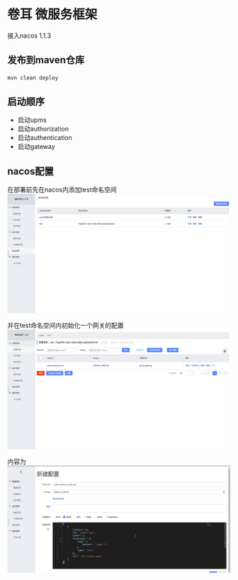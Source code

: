 # 卷耳 微服务框架

接入nacos 1.1.3

## 发布到maven仓库

```cmd
mvn clean deploy
```

## 启动顺序
- 启动upms
- 启动authorization
- 启动authentication
- 启动gateway



## nacos配置
在部署前先在nacos内添加test命名空间
![截图](/doc/img/create_namespace.png)

并在test命名空间内初始化一个网关的配置
![截图](/doc/img/create_gateway_init_route_config.png)

内容为
![截图](/doc/img/init_route_config.png)
